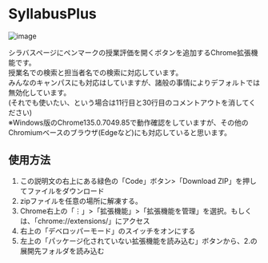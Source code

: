 # SyllabusPlus
![image](https://github.com/user-attachments/assets/bb09be3d-5b00-48e0-be8d-d2beb3a13c7c)

シラバスページにペンマークの授業評価を開くボタンを追加するChrome拡張機能です。  
授業名での検索と担当者名での検索に対応しています。  
みんなのキャンパスにも対応はしていますが、諸般の事情によりデフォルトでは無効化しています。  
(それでも使いたい、という場合は11行目と30行目のコメントアウトを消してください)  
※Windows版のChrome135.0.7049.85で動作確認をしていますが、その他のChromiumベースのブラウザ(Edgeなど)にも対応していると思います。
## 使用方法
1. この説明文の右上にある緑色の「Code」ボタン>「Download ZIP」を押してファイルをダウンロード
2. zipファイルを任意の場所に解凍する。
3. Chrome右上の「⋮」>「拡張機能」>「拡張機能を管理」を選択。もしくは、「chrome://extensions/」にアクセス
4. 右上の「デベロッパーモード」のスイッチをオンにする
5. 左上の「パッケージ化されていない拡張機能を読み込む」ボタンから、2.の展開先フォルダを読み込む
